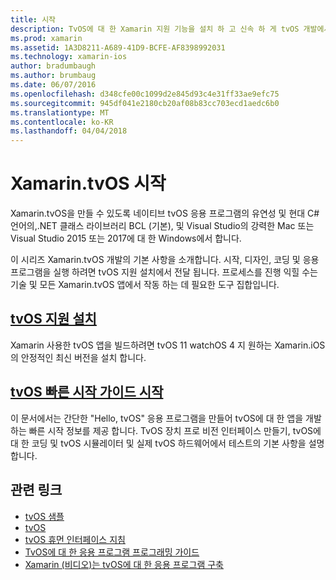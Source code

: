 ```yaml
---
title: 시작
description: TvOS에 대 한 Xamarin 지원 기능을 설치 하 고 신속 하 게 tvOS 개발에서 시작 하는 방법에 알아봅니다.
ms.prod: xamarin
ms.assetid: 1A3D8211-A689-41D9-BCFE-AF8398992031
ms.technology: xamarin-ios
author: bradumbaugh
ms.author: brumbaug
ms.date: 06/07/2016
ms.openlocfilehash: d348cfe00c1099d2e845d93c4e31ff33ae9efc75
ms.sourcegitcommit: 945df041e2180cb20af08b83cc703ecd1aedc6b0
ms.translationtype: MT
ms.contentlocale: ko-KR
ms.lasthandoff: 04/04/2018
---
```

# <a name="getting-started-with-xamarintvos"></a>Xamarin.tvOS 시작

Xamarin.tvOS을 만들 수 있도록 네이티브 tvOS 응용 프로그램의 유연성 및 현대 C# 언어의,.NET 클래스 라이브러리 BCL (기본), 및 Visual Studio의 강력한 Mac 또는 Visual Studio 2015 또는 2017에 대 한 Windows에서 합니다.

이 시리즈 Xamarin.tvOS 개발의 기본 사항을 소개합니다. 시작, 디자인, 코딩 및 응용 프로그램을 실행 하려면 tvOS 지원 설치에서 전달 됩니다. 프로세스를 진행 익힐 수는 기술 및 모든 Xamarin.tvOS 앱에서 작동 하는 데 필요한 도구 집합입니다.

## <a name="installing-tvos-supportiostvosget-startedinstallationmd"></a>[tvOS 지원 설치](~/ios/tvos/get-started/installation.md)

Xamarin 사용한 tvOS 앱을 빌드하려면 tvOS 11 watchOS 4 지 원하는 Xamarin.iOS의 안정적인 최신 버전을 설치 합니다.

## <a name="hello-tvos-quick-start-guideiostvosget-startedhello-tvosmd"></a>[tvOS 빠른 시작 가이드 시작](~/ios/tvos/get-started/hello-tvos.md)

이 문서에서는 간단한 "Hello, tvOS" 응용 프로그램을 만들어 tvOS에 대 한 앱을 개발 하는 빠른 시작 정보를 제공 합니다. TvOS 장치 프로 비전 인터페이스 만들기, tvOS에 대 한 코딩 및 tvOS 시뮬레이터 및 실제 tvOS 하드웨어에서 테스트의 기본 사항을 설명 합니다.


## <a name="related-links"></a>관련 링크

- [tvOS 샘플](https://developer.xamarin.com/samples/tvos/all/)
- [tvOS](https://developer.apple.com/tvos/)
- [tvOS 휴먼 인터페이스 지침](https://developer.apple.com/tvos/human-interface-guidelines/)
- [TvOS에 대 한 응용 프로그램 프로그래밍 가이드](https://developer.apple.com/library/prerelease/tvos/documentation/General/Conceptual/AppleTV_PG/)
- [Xamarin (비디오)는 tvOS에 대 한 응용 프로그램 구축](https://university.xamarin.com/lightninglectures/tvos-with-xamarin)
